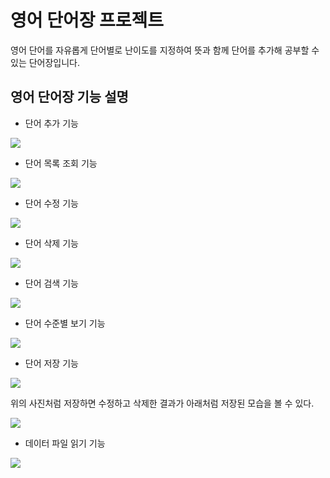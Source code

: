 # 영어 단어장 프로젝트
영어 단어를 자유롭게 단어별로 난이도를 지정하여 뜻과 함께 단어를 추가해 공부할 수 있는 단어장입니다.

## 영어 단어장 기능 설명
- 단어 추가 기능
  
<img
src="https://github.com/leejunhyuk22000575/project1_22000575/blob/master/screenshot/add.png?raw=true">
- 단어 목록 조회 기능
  
<img
src="https://github.com/leejunhyuk22000575/project1_22000575/blob/master/screenshot/list.png?raw=true">
- 단어 수정 기능
  
<img
src="https://github.com/leejunhyuk22000575/project1_22000575/blob/master/screenshot/update.png?raw=true">
- 단어 삭제 기능
  
<img
src="https://github.com/leejunhyuk22000575/project1_22000575/blob/master/screenshot/delete.png?raw=true">
- 단어 검색 기능
  
<img
src="https://github.com/leejunhyuk22000575/project1_22000575/blob/master/screenshot/search.png?raw=true">
- 단어 수준별 보기 기능
  
<img
src="https://github.com/leejunhyuk22000575/project1_22000575/blob/master/screenshot/levellist.png?raw=true">
- 단어 저장 기능
  
<img
src="https://github.com/leejunhyuk22000575/project1_22000575/blob/master/screenshot/save.png?raw=true">

위의 사진처럼 저장하면 수정하고 삭제한 결과가 아래처럼 저장된 모습을 볼 수 있다.

<img
src="https://github.com/leejunhyuk22000575/project1_22000575/blob/master/screenshot/save 2.png?raw=true">
- 데이터 파일 읽기 기능
  
<img
src="https://github.com/leejunhyuk22000575/project1_22000575/blob/master/screenshot/load.png?raw=true">

